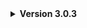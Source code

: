 <details><summary><b>Version 3.0.3</b></summary>

- Allowed the teleporter to cancel a barnacle grab
- Fixed the barnacle not grabbing correctly on clients

<details><summary><b>Version 3.0.2</b></summary>

- Fixed a conflict with Biodiversity in 3.0.1

<details><summary><b>Version 3.0.1</b></summary>

- Increased the time for the blast doors to close up to 4m30s
- Fixed some semi-inaccessible charging/healing stations
- Fixed the barnacle not being damageable by shotguns or explosions
- Fixed the barnacle death animation
- Hopefully fixed the barnacle softlocking VR spectators
- Fixed an error that could occur on the Lab path

</details>

<details><summary><b>Version 3.0.0</b></summary>

- Routing to the moon now costs 500 credits
- DungeonGenerationPlus dependency added for more advanced generation (Thank you Lady Raph!)
- 3 guaranteed themed main paths with dedicated doorways (Lab, Office/Military, Quarantine)
- Added an elevator as the entrance to the Office wing of the facility
- New rooms!
- Reworked lighting, now with more switchable lights
- Reduced file size to now under 200 MB (from almost 400MB before)
- General performance improvements
- Security camera room optimizations
- New doors/blockers
- Improved/reworked most props and their materials
- Added animated textures for many screens
- Newly animated main entrance door that slowly closes after 3 mins when apparatus is pulled
- Sewer entrance added to Start Room to tease new Sewer dungeon area coming later
- Adjusted hazard spawns to be more fair (no more turrets in long hallways with no cover)
- Removed G-Man

</details>

<details><summary><b>Version 2.0.0</b></summary>

- 20+ new rooms
- Added wall mounted laser Tripmines that can generate (Thanks Zaggy!)
- Added toxic waste barrels as parkour elements that can generate
- Added Healing Machine that is fully animated and can heal up to a certain amount that players can press and hold to use (Thanks Zaggy!)
- Added Lockers that players can hide from monsters in that randomly generate
- Updated Charging Station with proper animations and custom code (Thank you Zaggy!)
- Monsters can now use Doors and Vents correctly
- tweaked Item Charging Station Sounds
- Fully animated lighting in every tile (even main entrance)
- Fully relit every room
- Revamped all Quarantine Xen tiles to actually look nice and have props
- Lowered alarm sound when apparatus is pulled
- Facility front door will lock after 5 mins after Apparatus is pulled requiring players to use Fire Exits instead and play sounds w/ particles
- Added new Red Double Doors for office tiles
- Added new Red Double Door Blocker
- New Alarm sounds for when Apparatus is pulled and Main Door is closing and when fully closed
- Tweaked Emergency Lights and how they look visually
- Removed extra geometry in exterior
- Replaced all vertical vents with new ones that monsters can interact and open
- Added more scrap to the scrap pool
- Altered rates of certain scrap in the scrap pool
- Registered the Xen Crystal in LLL to prevent desync upon relogging

</details>

<details><summary><b>Version 1.1.6</b></summary>

- v64 Support!
- Fixed description

</details>

<details><summary><b>Version 1.1.5</b></summary>

- v64 Support!
- Fixed some textures

</details>

<details><summary><b>Version 1.1.4</b></summary>

- Fixed issues with configs not generating from LLL
- Tweaked the brightness on the Surveillance Cameras in the Security Room

</details>


<details><summary><b>Version 1.1.3</b></summary>

- Added Barber and Maneater to Interior
- Cut filesize in half (from around 750Mb down to 320 Mb) but there is still more I want to trim in later updates
- Optimized the moon and interior more so FPS is better (still more to do in later updates) - thank you Batby for the help
- Fixed ZagCams not exploding when leaving the moon - thank you Zaggy for the help
- Fixed Fire Exits being too dark
- Fixed Charging Stations not charging, but made them infinitely charge for now
- Added new catwalk on moon to allow for two handed scrap to get brought up to the ship
- Tweaked the Toxic Pool on the moon to look better and be more optimized
- Added more lighting to the Moon
- Fixed some textures on the Moon
- Fixed various bugs that PureZac found and reported to me

</details>

<details><summary><b>Version 1.1.0</b></summary>

- Added Butler and Tulip Snakes to Interior and Exterior respectively
- Added 26 new tiles for room generation
- Added new emergency lights for when power gets pulled
- Added new Fire Exit model
- Fixed generation so two handed items aren't stopped from being brought back to front entrance
- Fixed main entrance syncing
- Fixed clipboard from spawning on other moons
- Fixed some doorways
- Tweaked some lighting

</details>

<details><summary><b>Version 1.0.1</b></summary>

- Tweaked Landing sound

</details>

<details><summary><b>Version 1.0.0</b></summary>

- Fixed all normal issues for textures so lighting looks great now
- Added nice lighting to each room (that syncs with the Apparatus Room)
- Added custom apparatus room + custom apparatus (Resonance Cascade Room + Xen Crystal)
- Added new single and double doors as well as blockers
- Added custom animations for new doors + custom sounds for them too
- Added 10 new tiles for generation
- Added new features to Handheld TVs (ZagCams) such as bodycameras, ground deployment, etc
- Tweaked nightvision of ZagCams
- Optimizations added to Security Terminals so cameras only render when the screens are being looked at
- Revamped entire security room (moved it, added it to be next to Start entrance)
- Added custom Clipboard to Security Room for lore and instructions to Security Room features
- Tweaked Scrap Spawns to help spread them better
- Tweaked Fire Exits to hopefully be synced for all players
- Tweaked monster spawns to be more intense and worth the risk of going in
- Tweaked vent ducts to try to prevent players from falling through them
- Tweaked dungeon size a bit
- Optimized exterior and interior to hopefully give more fps (still requires Cullfactory)

</details>

<details><summary><b>Version 0.9.14</b></summary>

- Added Nightvision to HandheldTVs in the Security Room
- Tweaked position and lighting of HandheldTVs
- Precautionary measures for pesky players trying to leave the planet with the HandheldTV >:)
- Optimized the cameras for the Handheld TV and Security Terminal

</details>

<details><summary><b>Version 0.9.13</b></summary>

- Re-added config/dll (You can now add this interior/moon to other moons/interiors)
- Re-added Security Terminal with surveilance camera system for front entrance
- Added Handheld TVs that broadcast to the security terminal (also they function as walkie talkies)
- Added items to find in unique rooms that have a chance to generate
- Fixed Door + Vent Door desyncing so all players can see doors now!

</details>

<details><summary><b>Version 0.9.12</b></summary>

- Removed Custom Terminal for now until mod conflicts are sorted
- Removed Security Room stuff and scripts until config is working and custom scripts are able to be used
- Added more collision to secret jump area on exterior moon
- fixed Scan Node for main entrance
- Removed the dll/config as it caused the whole mod to break and be unplayable :(   (will be focusing on trying to fix that)

</details>

<details><summary><b>Version 0.9.11</b></summary>

- hotfix

</details>

<details><summary><b>Version 0.9.1</b></summary>

- added dll and config now so you can now simulate the interior chances on the moon by typing "simulate blackmesa" in the terminal as well as use this interior on other moons and vice versa
- Added doors for the single doorway sockets
- replaced single door blockers with similar doors but with red emissives to help identify blocked paths in the dark
- added WIP Security room with surveilance cameras to allow players to keep an eye on the main entrance of the facility (lots planned for this room)
- added WIP custom terminal which I will do some testing with but not sure if I will keep
- added secret jump area on exterior moon (Have fun jumping to and from it!)
- added custom scripts for toxic pool to damage over time and warn players of radiation when entering the area

</details>

<details><summary><b>Version 0.8.8</b></summary>

- Added "doors" to vent ducts
- replaced single door blockers with more appropriate doors with red emissives on them to better see blocked paths in the dark
- removed Quarantine tileset until Seed bug is figured out
- tweaked scrap spawns

</details>

<details><summary><b>Version 0.8.7</b></summary>

- Added some extra collision to Vent ducts (players were falling through somehow)
- Added HEV Charging stations to be generated around the levels (can be used to charge 1 item fully)
- Removed 1 tile that was bugged which was causing Random Seed screen to be stuck on player's screen

</details>

<details><summary><b>Version 0.8.6</b></summary>

- Fixed some vent rotations to better help AI enemy spawns

</details>

<details><summary><b>Version 0.8.5</b></summary>

- Cut Texture resolutions from 2042 to 512 instead to try to benefit performance

</details>


